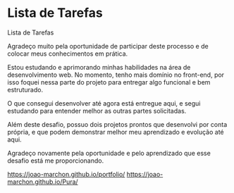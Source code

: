 # Lista de Tarefas
Lista de Tarefas

Agradeço muito pela oportunidade de participar deste processo e de colocar meus conhecimentos em prática.

Estou estudando e aprimorando minhas habilidades na área de desenvolvimento web. No momento, tenho mais domínio no front-end, por isso foquei nessa parte do projeto para entregar algo funcional e bem estruturado.

O que consegui desenvolver até agora está entregue aqui, e segui estudando para entender melhor as outras partes solicitadas.

Além deste desafio, possuo dois projetos prontos que desenvolvi por conta própria, e que podem demonstrar melhor meu aprendizado e evolução até aqui.

Agradeço novamente pela oportunidade e pelo aprendizado que esse desafio está me proporcionando.

https://joao-marchon.github.io/portfolio/
https://joao-marchon.github.io/Pura/

